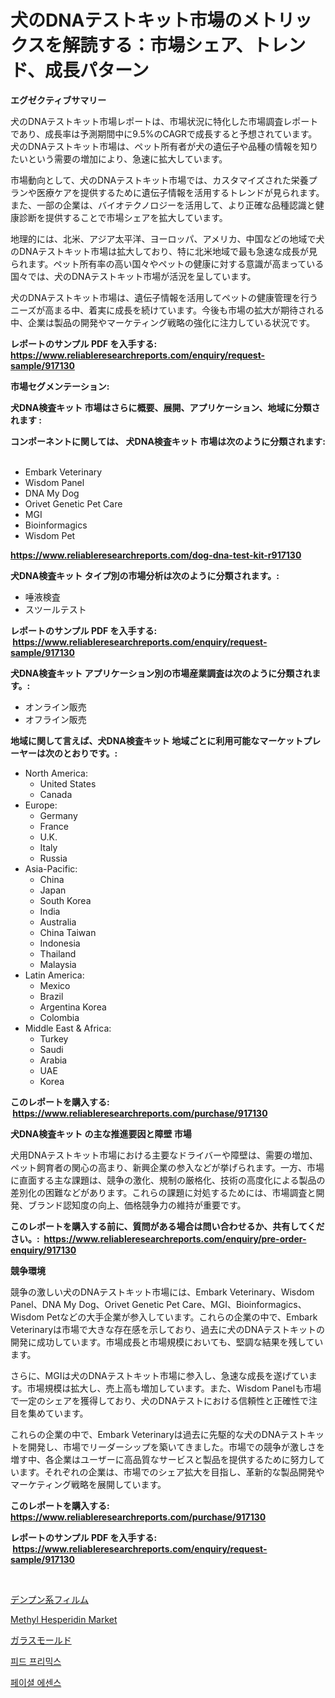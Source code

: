 <p><h1>犬のDNAテストキット市場のメトリックスを解読する：市場シェア、トレンド、成長パターン</h1></p><p><strong>エグゼクティブサマリー</strong></p>
<p><p>犬のDNAテストキット市場レポートは、市場状況に特化した市場調査レポートであり、成長率は予測期間中に9.5%のCAGRで成長すると予想されています。犬のDNAテストキット市場は、ペット所有者が犬の遺伝子や品種の情報を知りたいという需要の増加により、急速に拡大しています。</p><p>市場動向として、犬のDNAテストキット市場では、カスタマイズされた栄養プランや医療ケアを提供するために遺伝子情報を活用するトレンドが見られます。また、一部の企業は、バイオテクノロジーを活用して、より正確な品種認識と健康診断を提供することで市場シェアを拡大しています。</p><p>地理的には、北米、アジア太平洋、ヨーロッパ、アメリカ、中国などの地域で犬のDNAテストキット市場は拡大しており、特に北米地域で最も急速な成長が見られます。ペット所有率の高い国々やペットの健康に対する意識が高まっている国々では、犬のDNAテストキット市場が活況を呈しています。</p><p>犬のDNAテストキット市場は、遺伝子情報を活用してペットの健康管理を行うニーズが高まる中、着実に成長を続けています。今後も市場の拡大が期待される中、企業は製品の開発やマーケティング戦略の強化に注力している状況です。</p></p>
<p><strong>レポートのサンプル PDF を入手する: <a href="https://www.reliableresearchreports.com/enquiry/request-sample/917130">https://www.reliableresearchreports.com/enquiry/request-sample/917130</a></strong></p>
<p><strong>市場セグメンテーション:</strong></p>
<p><strong> 犬DNA検査キット 市場はさらに概要、展開、アプリケーション、地域に分類されます :</strong></p>
<p><strong>コンポーネントに関しては、 犬DNA検査キット 市場は次のように分類されます: &nbsp;</strong></p>
<p><ul><li>Embark Veterinary</li><li>Wisdom Panel</li><li>DNA My Dog</li><li>Orivet Genetic Pet Care</li><li>MGI</li><li>Bioinformagics</li><li>Wisdom Pet</li></ul></p>
<p><strong><a href="https://www.reliableresearchreports.com/dog-dna-test-kit-r917130">https://www.reliableresearchreports.com/dog-dna-test-kit-r917130</a></strong></p>
<p><strong> 犬DNA検査キット タイプ別の市場分析は次のように分類されます。:</strong></p>
<p><ul><li>唾液検査</li><li>スツールテスト</li></ul></p>
<p><strong>レポートのサンプル PDF を入手する: &nbsp;<a href="https://www.reliableresearchreports.com/enquiry/request-sample/917130">https://www.reliableresearchreports.com/enquiry/request-sample/917130</a></strong></p>
<p><strong> 犬DNA検査キット アプリケーション別の市場産業調査は次のように分類されます。:</strong></p>
<p><ul><li>オンライン販売</li><li>オフライン販売</li></ul></p>
<p><strong>地域に関して言えば、犬DNA検査キット 地域ごとに利用可能なマーケットプレーヤーは次のとおりです。:</strong></p>
<p><ul>
    <li>
        North America:
        <ul>
            <li>United States</li>
            <li>Canada</li>
        </ul>
    </li>
    <li>
        Europe:
        <ul>
            <li>Germany</li>
            <li>France</li>
            <li>U.K.</li>
            <li>Italy</li>
            <li>Russia</li>
        </ul>
    </li>
    <li>
        Asia-Pacific:
        <ul>
            <li>China</li>
            <li>Japan</li>
            <li>South Korea</li>
            <li>India</li>
            <li>Australia</li>
            <li>China Taiwan</li>
            <li>Indonesia</li>
            <li>Thailand</li>
            <li>Malaysia</li>
        </ul>
    </li>
    <li>
        Latin America:
        <ul>
            <li>Mexico</li>
            <li>Brazil</li>
            <li>Argentina Korea</li>
            <li>Colombia</li>
        </ul>
    </li>
    <li>
        Middle East & Africa:
        <ul>
            <li>Turkey</li>
            <li>Saudi</li>
            <li>Arabia</li>
            <li>UAE</li>
            <li>Korea</li>
        </ul>
    </li>
    </ul></p>
<p><strong>このレポートを購入する: &nbsp;<a href="https://www.reliableresearchreports.com/purchase/917130">https://www.reliableresearchreports.com/purchase/917130</a></strong></p>
<p><strong>犬DNA検査キット の主な推進要因と障壁 市場</strong></p>
<p><p>犬用DNAテストキット市場における主要なドライバーや障壁は、需要の増加、ペット飼育者の関心の高まり、新興企業の参入などが挙げられます。一方、市場に直面する主な課題は、競争の激化、規制の厳格化、技術の高度化による製品の差別化の困難などがあります。これらの課題に対処するためには、市場調査と開発、ブランド認知度の向上、価格競争力の維持が重要です。</p></p>
<p><strong>このレポートを購入する前に、質問がある場合は問い合わせるか、共有してください。:&nbsp; <a href="https://www.reliableresearchreports.com/enquiry/pre-order-enquiry/917130">https://www.reliableresearchreports.com/enquiry/pre-order-enquiry/917130</a></strong></p>
<p><strong>競争環境</strong></p>
<p><p>競争の激しい犬のDNAテストキット市場には、Embark Veterinary、Wisdom Panel、DNA My Dog、Orivet Genetic Pet Care、MGI、Bioinformagics、Wisdom Petなどの大手企業が参入しています。これらの企業の中で、Embark Veterinaryは市場で大きな存在感を示しており、過去に犬のDNAテストキットの開発に成功しています。市場成長と市場規模においても、堅調な結果を残しています。</p><p>さらに、MGIは犬のDNAテストキット市場に参入し、急速な成長を遂げています。市場規模は拡大し、売上高も増加しています。また、Wisdom Panelも市場で一定のシェアを獲得しており、犬のDNAテストにおける信頼性と正確性で注目を集めています。</p><p>これらの企業の中で、Embark Veterinaryは過去に先駆的な犬のDNAテストキットを開発し、市場でリーダーシップを築いてきました。市場での競争が激しさを増す中、各企業はユーザーに高品質なサービスと製品を提供するために努力しています。それぞれの企業は、市場でのシェア拡大を目指し、革新的な製品開発やマーケティング戦略を展開しています。</p></p>
<p><strong>このレポートを購入する: &nbsp; <a href="https://www.reliableresearchreports.com/purchase/917130">https://www.reliableresearchreports.com/purchase/917130</a></strong></p>
<p><strong>レポートのサンプル PDF を入手する: &nbsp;<a href="https://www.reliableresearchreports.com/enquiry/request-sample/917130">https://www.reliableresearchreports.com/enquiry/request-sample/917130</a></strong><strong></strong></p>
<p>&nbsp;</p>
<p><p><a href="https://medium.com/@lelanadden5645/%E3%81%A7%E3%82%93%E3%81%B7%E3%82%93%E3%83%99%E3%83%BC%E3%82%B9%E3%83%95%E3%82%A3%E3%83%AB%E3%83%A0%E3%81%AE%E5%B8%82%E5%A0%B4%E8%A6%8F%E6%A8%A1-%E5%B8%82%E5%A0%B4%E3%81%AE%E8%A6%8B%E9%80%9A%E3%81%97%E3%81%A8%E5%B8%82%E5%A0%B4%E4%BA%88%E6%B8%AC-2024%E5%B9%B4%E3%81%8B%E3%82%892031%E5%B9%B4%E3%81%BE%E3%81%A7-4d94f23fb4bf">デンプン系フィルム</a></p><p><a href="https://issuu.com/reportprime-2/docs/methyl-hesperidin-market-size-2030.pptx">Methyl Hesperidin Market</a></p><p><a href="https://medium.com/@lonnyguann/%E3%82%AC%E3%83%A9%E3%82%B9%E9%87%91%E5%9E%8B%E5%B8%82%E5%A0%B4%E8%A6%8F%E6%A8%A1-%E5%B8%82%E5%A0%B4%E5%B1%95%E6%9C%9B%E3%81%A8%E5%B8%82%E5%A0%B4%E4%BA%88%E6%B8%AC-2024%E5%B9%B4%E3%81%8B%E3%82%892031%E5%B9%B4-a6396ee04844">ガラスモールド</a></p><p><a href="https://github.com/OwenHamiytll568745/Market-Research-Report-List-1/blob/main/407851221288.md">피드 프리믹스</a></p><p><a href="https://github.com/vdhdwjyp90142/Market-Research-Report-List-1/blob/main/825508321287.md">페이셜 에센스</a></p></p>